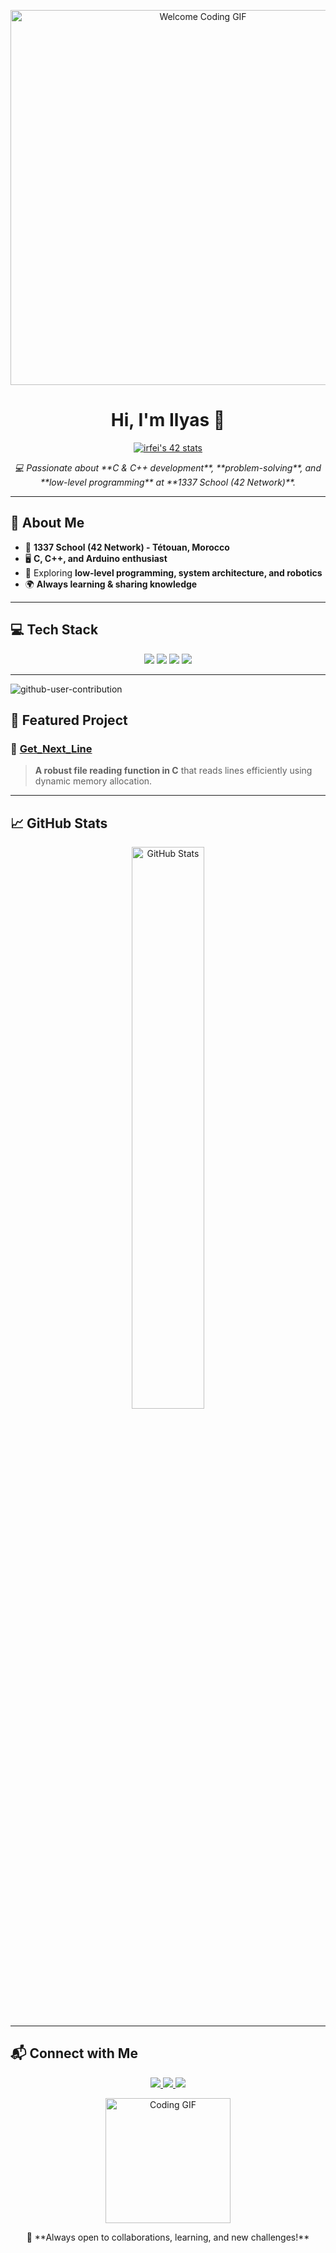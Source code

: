<p align="center">
  <img src="https://64.media.tumblr.com/2b7d7a0be75e98173d71929b15590f4b/ae0f63abb9c7a983-c8/s540x810/fb00bdb242e6b42ef3e3cfee325c988f36a29391.gifv" alt="Welcome Coding GIF" width="600">
</p>

<h1 align="center">Hi, I'm Ilyas 👋</h1>

<div align="center">  
  <a href="https://profile.intra.42.fr/users/irfei">
    <img src="https://badge.mediaplus.ma/kettlebells/irfei" alt="irfei's 42 stats">
  </a>
</div>

<p align="center">
  <em>
    💻 Passionate about **C & C++ development**, **problem-solving**, and **low-level programming** at **1337 School (42 Network)**.
  </em>
</p>

---

## 🚀 About Me  
- 🏫 **1337 School (42 Network) - Tétouan, Morocco**  
- 🖥️ **C, C++, and Arduino enthusiast**  
- 🔬 Exploring **low-level programming, system architecture, and robotics**  
- 🌍 **Always learning & sharing knowledge**  

---

## 💻 Tech Stack  

<p align="center">
  <img src="https://img.shields.io/badge/C-%2300599C.svg?style=for-the-badge&logo=c&logoColor=white">
  <img src="https://img.shields.io/badge/C++-%2300599C.svg?style=for-the-badge&logo=c%2B%2B&logoColor=white">
  <img src="https://img.shields.io/badge/Arduino-%2300979D?style=for-the-badge&logo=arduino&logoColor=white">
  <img src="https://img.shields.io/badge/Git-%23F05033?style=for-the-badge&logo=git&logoColor=white">
</p>

---
![github-user-contribution](https://user-images.githubusercontent.com/58959408/157782696-8bc9ca49-ca61-4ab5-8b83-49c4e76c1a8f.svg)

## 📌 Featured Project  

### 🔄 **[Get_Next_Line](https://github.com/ilyasrf/get_next_line)**
> **A robust file reading function in C** that reads lines efficiently using dynamic memory allocation.

---

## 📈 GitHub Stats  

<p align="center">
  <img width="48%" src="https://github-readme-stats.vercel.app/api?username=ilyasrf&show_icons=true&theme=radical" alt="GitHub Stats">
</p>

---

## 📬 Connect with Me  

<p align="center">
  <a href="https://instagram.com/ilyas_rf1">
    <img src="https://img.shields.io/badge/Instagram-%23E4405F.svg?logo=Instagram&logoColor=white">
  </a>
  <a href="https://linkedin.com/in/ilyasrf">
    <img src="https://img.shields.io/badge/LinkedIn-%230077B5.svg?logo=linkedin&logoColor=white">
  </a>
  <a href="mailto:rfei.ilyas@gmail.com">
    <img src="https://img.shields.io/badge/Email-D14836?logo=gmail&logoColor=white">
  </a>
</p>

<p align="center">
  <img src="https://media.giphy.com/media/WUlplcMpOCEmTGBtBW/giphy.gif" alt="Coding GIF" width="200">
</p>

<p align="center">
  🚀 **Always open to collaborations, learning, and new challenges!**
</p>
